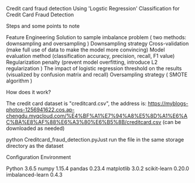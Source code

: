 Credit card fraud detection
Using 'Logstic Regression' Classification for Credit Card Fraud Detection

Steps and some points to note

Feature Engineering
Solution to sample imbalance problem ( two methods: downsampling and oversampling )
Downsampling strategy
Cross-validation (make full use of data to make the model more convincing)
Model evaluation method (classification accuracy, precision, recall, F1 value)
Regularization penalty (prevent model overfitting, introduce L2 regularization )
The impact of logistic regression threshold on the results (visualized by confusion matrix and recall)
Oversampling strategy ( SMOTE algorithm )

How does it work?

The credit card dataset is "creditcard.csv", the address is: https://myblogs-photos-1256941622.cos.ap-chengdu.myqcloud.com/%E4%BF%A1%E7%94%A8%E5%8D%A1%E6%AC%BA%E8%AF%88%E6%A3%80%E6%B5%8B/creditcard.csv (can be downloaded as needed)

 python Creditcard_fraud_detection.pyJust run the file in the same storage directory as the dataset

Configuration Environment

Python 3.6.5
numpy 1.15.4
pandas 0.23.4
matplotlib 3.0.2
scikit-learn 0.20.0
imbalanced-learn 0.4.3
